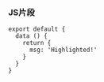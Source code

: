 ### JS片段

```js{4}
export default {
  data () {
    return {
      msg: 'Highlighted!'
    }
  }
}
```